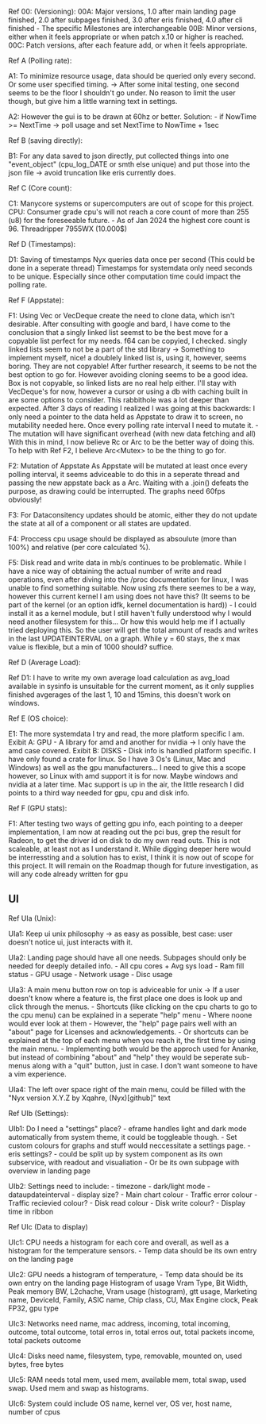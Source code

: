 Ref 00: (Versioning):
	00A: Major versions, 1.0 after main landing page finished, 2.0 after subpages finished, 3.0 after eris finished, 4.0 after cli finished
		- The specific Milestones are interchangeable
	00B: Minor versions, either when it feels appropriate or when patch x.10 or higher is reached.
	00C: Patch versions, after each feature add, or when it feels appropriate.

Ref A (Polling rate):

A1: To minimize resource usage, data should be queried only every second.
	Or some user specified timing. -> After some inital testing, one second seems to be the floor I shouldn't go under. No reason to limit the user though, but give him a little warning text in settings.

A2: However the gui is to be drawn at 60hz or better.
		Solution:
		- if NowTime >= NextTime -> poll usage and set NextTime to NowTime + 1sec

Ref B (saving directly):

B1: For any data saved to json directly, put collected things into one "event_object" (cpu_log_DATE or smth else unique) and put those into the json file -> avoid truncation like eris currently does.

Ref C (Core count):

C1: Manycore systems or supercomputers are out of scope for this project.
		CPU:
			Consumer grade cpu's will not reach a core count of more than 255 (u8) for the foreseeable future.
				- As of Jan 2024 the highest core count is 96. Threadripper 7955WX (10.000$)

Ref D (Timestamps):

D1: Saving of timestamps
		Nyx queries data once per second (This could be done in a seperate thread)
			Timestamps for systemdata only need seconds to be unique. Especially since other computation time could impact the polling rate.

Ref F (Appstate):

F1: Using Vec or VecDeque create the need to clone data, which isn't desirable. 
	After consulting with google and bard, I have come to the conclusion that a singly linked list seemst to be the best move for a copyable list perfect for my needs.
		f64 can be copyied, I checked.
		singly linked lists seem to not be a part of the std library -> Something to implement myself, nice!
		a doublely linked list is, using it, however, seems boring.
			They are not copyable!
		After further research, it seems to be not the best option to go for. However avoiding cloning seems to be a good idea.
	Box is not copyable, so linked lists are no real help either.
		I'll stay with VecDeque's for now, however a cursor or using a db with caching built in are some options to consider.
	This rabbithole was a lot deeper than expected. After 3 days of reading I realized I was going at this backwards:
		I only need a pointer to the data held as Appstate to draw it to screen, no mutability needed here.
		Once every polling rate interval I need to mutate it.
			- The mutation will have significant overhead (with new data fetching and all)
		With this in mind, I now believe Rc<VecDeque> or Arc<VecDeque> to be the better way of doing this.
	To help with Ref F2, I believe Arc<Mutex<VecDeque>> to be the thing to go for.

F2: Mutation of Appstate
	As Appstate will be mutated at least once every polling interval, it seems adviceable to do this in a seperate thread and passing the new appstate back as a Arc.
	Waiting with a .join() defeats the purpose, as drawing could be interrupted. The graphs need 60fps obviously!

F3: For Dataconsitency updates should be atomic, either they do not update the state at all of a component or all states are updated.

F4: Proccess cpu usage should be displayed as absoulute (more than 100%) and relative (per core calculated %).

F5: Disk read and write data in mb/s continues to be problematic. While I have a nice way of obtaining the actual number of write and read operations, even after diving into the /proc documentation for linux, I was unable to find something suitable. Now using zfs there seemes to be a way, however this current kernel I am using does not have this? (It seems to be part of the kernel (or an option idfk, kernel documentation is hard)) - I could install it as a kernel module, but I still haven't fully understood why I would need another filesystem for this... Or how this would help me if I actually tried deploying this.
	So the user will get the total amount of reads and writes in the last UPDATEINTERVAL on a graph. While y = 60 stays, the x max value is flexible, but a min of 1000 should? suffice.

Ref D (Average Load):

Ref D1: I have to write my own average load calculation as avg_load available in sysinfo is unsuitable for the current moment, as it only supplies finished avgerages of the last 1, 10 and 15mins, this doesn't work on windows.

Ref E (OS choice):

E1: The more systemdata I try and read, the more platform specific I am.
	Exibit A:
		GPU - A library for amd and another for nvidia -> I only have the amd case covered.
	Exibit B:
		DISKS - Disk info is handled platform specific. I have only found a crate for linux.
	So I have 3 Os's (Linux, Mac and Windows) as well as the gpu manufacturers...
	I need to give this a scope however, so Linux with amd support it is for now. Maybe windows and nvidia at a later time.
		Mac support is up in the air, the little research I did points to a third way needed for gpu, cpu and disk info.

Ref F (GPU stats):

F1:	After testing two ways of getting gpu info, each pointing to a deeper implementation, I am now at reading out the pci bus, grep the result for Radeon, to get the driver id on disk to do my own read outs. This is not scaleable, at least not as I understand it. While digging deeper here would be interressting and a solution has to exist, I think it is now out of scope for this project. It will remain on the Roadmap though for future investigation, as will any code already written for gpu

## UI

Ref UIa (Unix):

UIa1: Keep ui unix philosophy -> as easy as possible, best case: user doesn't notice ui, just interacts with it.

UIa2: Landing page should have all one needs. Subpages should only be needed for deeply detailed info.
		- All cpu cores + Avg sys load
		- Ram fill status
		- GPU usage
		- Network usage
		- Disc usage
  
UIa3: A main menu button row on top is adviceable for unix -> If a user doesn't know where a feature is, the first place one does is look up and click through the menus.
	- Shortcuts (like clicking on the cpu charts to go to the cpu menu) can be explained in a seperate "help" menu
		- Where noone would ever look at them
		- However, the "help" page pairs well with an "about" page for Licenses and acknowledgements.
	- Or shortcuts can be explained at the top of each menu when you reach it, the first time by using the main menu.
	- Implementing both would be the approch used for Ananke, but instead of combining "about" and "help" they would be seperate sub-menus along with a "quit" button, just in case. I don't want someone to have a vim experience.

UIa4: The left over space right of the main menu, could be filled with the "Nyx version X.Y.Z by Xqahre, (Nyx)[github]" text

Ref UIb (Settings):

UIb1: Do I need a "settings" place?
		- eframe handles light and dark mode automatically from system theme, it could be toggleable though.
			- Set custom colours for graphs and stuff would neccessitate a settings page.
		- eris settings?
			- could be split up by system component as its own subservice, with readout and visualiation
			- Or be its own subpage with overview in landing page

UIb2: Settings need to include:
	- timezone
	- dark/light mode
	- dataupdateinterval
	- display size?
	- Main chart colour
	- Traffic error colour
		- Traffic recievied colour?
	- Disk read colour
		- Disk write colour?
	- Display time in ribbon

Ref UIc (Data to display)

UIc1: CPU needs a histogram for each core and overall, as well as a histogram for the temperature sensors.
		- Temp data should be its own entry on the landing page

UIc2: GPU needs a histogram of temperature,
		- Temp data should be its own entry on the landing page
	Histogram of usage
	Vram Type, Bit Width, Peak memory BW, L2chache, Vram usage (histogram), gtt usage, Marketing name, DeviceId, Family, ASIC name, Chip class, CU, Max Engine clock, Peak FP32, gpu type

UIc3: Networks need name, mac address, incoming, total incoming, outcome, total outcome, total erros in, total erros out, total packets income, total packets outcome

UIc4: Disks need name, filesystem, type, removable, mounted on, used bytes, free bytes

UIc5: RAM needs total mem, used mem, available mem, total swap, used swap. Used mem and swap as histograms.

UIc6: System could include OS name, kernel ver, OS ver, host name, number of cpus

